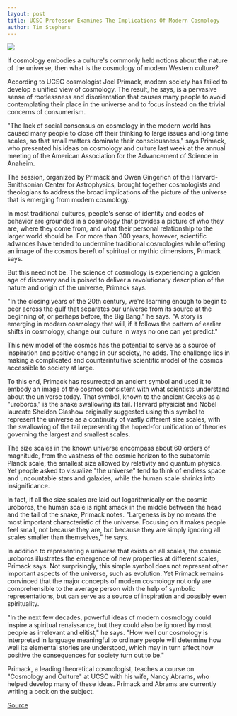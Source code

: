 ```yaml
---
layout: post
title: UCSC Professor Examines The Implications Of Modern Cosmology
author: Tim Stephens
---
```


![][3]

If cosmology embodies a culture's commonly held notions about the nature of the universe, then what is the cosmology of modern Western culture?

According to UCSC cosmologist Joel Primack, modern society has failed to develop a unified view of cosmology. The result, he says, is a pervasive sense of rootlessness and disorientation that causes many people to avoid contemplating their place in the universe and to focus instead on the trivial concerns of consumerism.

"The lack of social consensus on cosmology in the modern world has caused many people to close off their thinking to large issues and long time scales, so that small matters dominate their consciousness," says Primack, who presented his ideas on cosmology and culture last week at the annual meeting of the American Association for the Advancement of Science in Anaheim.

The session, organized by Primack and Owen Gingerich of the Harvard-Smithsonian Center for Astrophysics, brought together cosmologists and theologians to address the broad implications of the picture of the universe that is emerging from modern cosmology.

In most traditional cultures, people's sense of identity and codes of behavior are grounded in a cosmology that provides a picture of who they are, where they come from, and what their personal relationship to the larger world should be. For more than 300 years, however, scientific advances have tended to undermine traditional cosmologies while offering an image of the cosmos bereft of spiritual or mythic dimensions, Primack says.

But this need not be. The science of cosmology is experiencing a golden age of discovery and is poised to deliver a revolutionary description of the nature and origin of the universe, Primack says.

"In the closing years of the 20th century, we're learning enough to begin to peer across the gulf that separates our universe from its source at the beginning of, or perhaps before, the Big Bang," he says. "A story is emerging in modern cosmology that will, if it follows the pattern of earlier shifts in cosmology, change our culture in ways no one can yet predict."

This new model of the cosmos has the potential to serve as a source of inspiration and positive change in our society, he adds. The challenge lies in making a complicated and counterintuitive scientific model of the cosmos accessible to society at large.

To this end, Primack has resurrected an ancient symbol and used it to embody an image of the cosmos consistent with what scientists understand about the universe today. That symbol, known to the ancient Greeks as a "uroboros," is the snake swallowing its tail. Harvard physicist and Nobel laureate Sheldon Glashow originally suggested using this symbol to represent the universe as a continuity of vastly different size scales, with the swallowing of the tail representing the hoped-for unification of theories governing the largest and smallest scales.

The size scales in the known universe encompass about 60 orders of magnitude, from the vastness of the cosmic horizon to the subatomic Planck scale, the smallest size allowed by relativity and quantum physics. Yet people asked to visualize "the universe" tend to think of endless space and uncountable stars and galaxies, while the human scale shrinks into insignificance.

In fact, if all the size scales are laid out logarithmically on the cosmic uroboros, the human scale is right smack in the middle between the head and the tail of the snake, Primack notes. "Largeness is by no means the most important characteristic of the universe. Focusing on it makes people feel small, not because they are, but because they are simply ignoring all scales smaller than themselves," he says.

In addition to representing a universe that exists on all scales, the cosmic uroboros illustrates the emergence of new properties at different scales, Primack says. Not surprisingly, this simple symbol does not represent other important aspects of the universe, such as evolution. Yet Primack remains convinced that the major concepts of modern cosmology not only are comprehensible to the average person with the help of symbolic representations, but can serve as a source of inspiration and possibly even spirituality.

"In the next few decades, powerful ideas of modern cosmology could inspire a spiritual renaissance, but they could also be ignored by most people as irrelevant and elitist," he says. "How well our cosmology is interpreted in language meaningful to ordinary people will determine how well its elemental stories are understood, which may in turn affect how positive the consequences for society turn out to be."

Primack, a leading theoretical cosmologist, teaches a course on "Cosmology and Culture" at UCSC with his wife, Nancy Abrams, who helped develop many of these ideas. Primack and Abrams are currently writing a book on the subject.

[3]: http://www1.ucsc.edu/oncampus/currents/98-99/art/primack_joel.99-02-01.jpg

[Source](http://www1.ucsc.edu/oncampus/currents/98-99/02-01/primack.htm "Permalink to Primack discussion of modern cosmology; 02-01-99")
